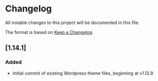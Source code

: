 # Changelog
All notable changes to this project will be documented in this file.

The format is based on [Keep a Changelog](https://keepachangelog.com/en/1.0.0/).

## [1.14.1]
### Added
- Initial commit of existing Wordpress theme files, beginning at v1.13.9
